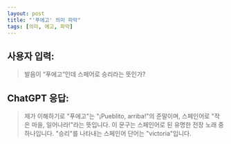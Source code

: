 ```yaml
---
layout: post
title: "'푸에고' 의미 파악"
tags: [의미, 에고, 파악]
---
```


## 사용자 입력:
> 발음이 “푸에고“인데 스페어로 승리라는 뜻인가?

## ChatGPT 응답:
> 제가 이해하기로 "푸에고"는 "¡Pueblito, arriba!"의 준말이며, 스페인어로 "작은 마을, 일어나라!"라는 뜻입니다. 이 문구는 스페인어로 된 유명한 전장 노래 중 하나입니다. "승리"를 나타내는 스페인어 단어는 "victoria"입니다.

